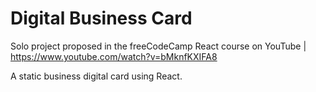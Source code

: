 # Digital Business Card

Solo project proposed in the freeCodeCamp React course on YouTube | https://www.youtube.com/watch?v=bMknfKXIFA8

A static business digital card using React.
